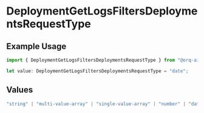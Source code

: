 # DeploymentGetLogsFiltersDeploymentsRequestType

## Example Usage

```typescript
import { DeploymentGetLogsFiltersDeploymentsRequestType } from "@orq-ai/node/models/operations";

let value: DeploymentGetLogsFiltersDeploymentsRequestType = "date";
```

## Values

```typescript
"string" | "multi-value-array" | "single-value-array" | "number" | "date" | "object" | "boolean" | "evaluator"
```